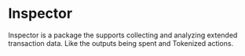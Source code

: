 # Inspector

Inspector is a package the supports collecting and analyzing extended transaction data. Like the outputs being spent and Tokenized actions.
